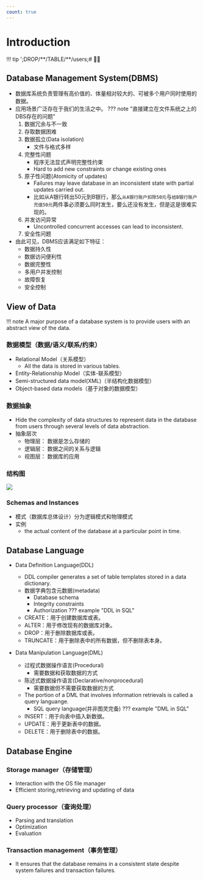 ```yaml
---
count: true
---
```


# Introduction

!!! tip
    ';DROP/\*\*/TABLE/\*\*/users;# 😶‍🌫️

## Database Management System(DBMS)
+ 数据库系统负责管理有高价值的、体量相对较大的、可被多个用户同时使用的数据。
+ 应用场景广泛存在于我们的生活之中。
??? note "直接建立在文件系统之上的DBS存在的问题"
    1. 数据冗余与不一致
    2. 存取数据困难
    3. 数据孤立(Data isolation)
        + 文件与格式多样
    4. 完整性问题
        + 程序无法显式声明完整性约束
        + Hard to add new constraints or change existing ones
    5. 原子性问题(Atomicity of updates)
        + Failures may leave database in an inconsistent state with partial updates carried out.
        + 比如从A银行转出50元到B银行，那么`从A银行账户扣除50元`与`给B银行账户充值50元`两件事必须要么同时发生，要么还没有发生，但是这是很难实现的。
    6. 并发访问异常
        + Uncontrolled concurrent accesses can lead to inconsistent.
    7. 安全性问题
+ 由此可见，DBMS应该满足如下特征：
    + 数据持久性
    + 数据访问便利性
    + 数据完整性
    + 多用户并发控制
    + 故障恢复
    + 安全控制

## View of Data
!!! note
    A major purpose of a database system is to provide users with an abstract view of the data.

### 数据模型（数据/语义/联系/约束）

+ Relational Model（关系模型）
    + All the data is stored in various tables. 
+ Entity-Relationship Model（实体-联系模型）
+ Semi-structured data model(XML)（半结构化数据模型）
+ Object-based data models（基于对象的数据模型）


### 数据抽象
+ Hide the complexity of data structures to represent data in the database from users through several levels of data abstraction. 
+ 抽象层次
    + 物理层： 数据是怎么存储的
    + 逻辑层： 数据之间的关系与逻辑
    + 视图层： 数据库的应用

### 结构图
<img src="../4.png" style="max-width: 80%; height: auto;">

### Schemas and Instances
+ 模式（数据库总体设计）分为逻辑模式和物理模式
+ 实例
    + the actual content of the database at a particular point in time.

## Database Language
+ Data Definition Language(DDL)
    + DDL compiler generates a set of table templates stored in a data dictionary.
    + 数据字典包含元数据(metadata)
        + Database schema
        + Integrity constraints
        + Authorization
??? example "DDL in SQL"
    + CREATE：用于创建数据库或表。
    + ALTER：用于修改现有的数据库对象。
    + DROP：用于删除数据库或表。
    + TRUNCATE：用于删除表中的所有数据，但不删除表本身。

+ Data Manipulation Language(DML)
    + 过程式数据操作语言(Procedural)
        + 需要数据和获取数据的方式
    + 陈述式数据操作语言(Declarative/nonprocedural)
        + 需要数据但不需要获取数据的方式
    + The portion of a DML that involves information retrievals is called a query languange.
        + SQL query language(并非图灵完备)
??? example "DML in SQL"
    + INSERT：用于向表中插入新数据。
    + UPDATE：用于更新表中的数据。
    + DELETE：用于删除表中的数据。

## Database Engine
### Storage manager（存储管理）
+ Interaction with the OS file manager
+ Efficient storing,retrieving and updating of data

### Query processor（查询处理）
+ Parsing and translation
+ Optimization
+ Evaluation

### Transaction management（事务管理）
+ It ensures that the database remains in a consistent state despite system failures and transaction failures.